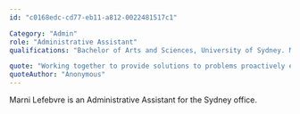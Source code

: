```yaml
---
id: "c0168edc-cd77-eb11-a812-0022481517c1"

Category: "Admin"
role: "Administrative Assistant"
qualifications: "Bachelor of Arts and Sciences, University of Sydney. Master of Applied Anthropology, Macquarie University. Master of International Business and Law, University of Sydney. Postgraduate Research Degree in Social and Cultural Anthropology, Oxford University"

quote: "Working together to provide solutions to problems proactively every day, for our clients and internally"
quoteAuthor: "Anonymous"
---
```


Marni Lefebvre is an Administrative Assistant for the Sydney office.
